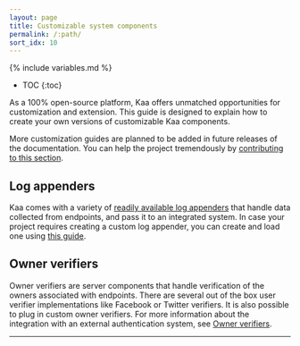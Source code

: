 ```yaml
---
layout: page
title: Customizable system components
permalink: /:path/
sort_idx: 10
---
```


{% include variables.md %}

* TOC
{:toc}

As a 100% open-source platform, Kaa offers unmatched opportunities for customization and extension.
This guide is designed to explain how to create your own versions of customizable Kaa components.

More customization guides are planned to be added in future releases of the documentation.
You can help the project tremendously by [contributing to this section]({{root_url}}Customization-guide/How-to-contribute/Contribution-guide/).

## Log appenders

Kaa comes with a variety of [readily available log appenders]({{root_url}}Programming-guide/Key-platform-features/Data-collection/#existing-log-appender-implementations) that handle data collected from endpoints, and pass it to an integrated system.
In case your project requires creating a custom log appender, you can create and load one using [this guide]({{root_url}}Customization-guide/Customizable-system-components/Log-appenders/).

## Owner verifiers

Owner verifiers are server components that handle verification of the owners associated with endpoints.
There are several out of the box user verifier implementations like Facebook or Twitter verifiers.
It is also possible to plug in custom owner verifiers.
For more information about the integration with an external authentication system, see [Owner verifiers]({{root_url}}Programming-guide/Key-platform-features/Endpoint-ownership/#owner-verifiers).

---
